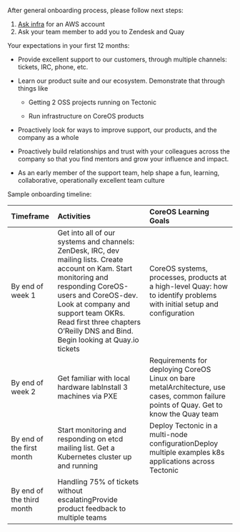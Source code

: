 After general onboarding process, please follow next steps:

1. [Ask infra](https://github.com/coreos-inc/infra/blob/master/REQUESTS.md) for an AWS account
2. Ask your team member to add you to Zendesk and Quay

Your expectations in your first 12 months:

* Provide excellent support to our customers, through multiple channels: tickets, IRC, phone, etc.

* Learn our product suite and our ecosystem. Demonstrate that through things like

  * Getting 2 OSS projects running on Tectonic

  * Run infrastructure on CoreOS products

* Proactively look for ways to improve support, our products, and the company as a whole

* Proactively build relationships and trust with your colleagues across the company so that you find mentors and grow your influence and impact.

* As an early member of the support team, help shape a fun, learning, collaborative, operationally excellent team culture

Sample onboarding timeline:

| Timeframe | Activities | CoreOS Learning Goals |
| :--- | :--- | :--- |
| By end of week 1 | Get into all of our systems and channels: ZenDesk, IRC, dev mailing lists. Create account on Kam. Start monitoring and responding CoreOS-users and CoreOS-dev. Look at company and support team OKRs. Read first three chapters O’Reilly DNS and Bind. Begin looking at Quay.io tickets | CoreOS systems, processes, products at a high-level Quay: how to identify problems with initial setup and configuration |
| By end of week 2 | Get familiar with local hardware labInstall 3 machines via PXE | Requirements for deploying CoreOS Linux on bare metalArchitecture, use cases, common failure points of Quay. Get to know the Quay team |
| By end of the first month | Start monitoring and responding on etcd mailing list. Get a Kubernetes cluster up and running | Deploy Tectonic in a multi-node configurationDeploy multiple examples k8s applications across Tectonic |
| By end of the third month | Handling 75% of tickets without escalatingProvide product feedback to multiple teams |  |



